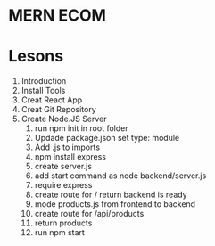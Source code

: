 # MERN ECOM

# Lesons

1. Introduction
2. Install Tools
3. Creat React App
4. Creat Git Repository
5. Create Node.JS Server
   1. run npm init in root folder
   2. Updade package.json set type: module
   3. Add .js to imports
   4. npm install express
   5. create server.js
   6. add start command as node backend/server.js
   7. require express
   8. create route for / return backend is ready
   9. mode products.js from frontend to backend
   10. create route for /api/products
   11. return products
   12. run npm start
